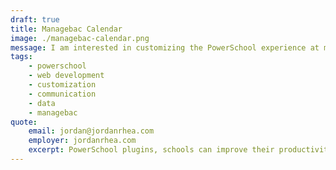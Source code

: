 ```yaml
---
draft: true
title: Managebac Calendar
image: ./managebac-calendar.png
message: I am interested in customizing the PowerSchool experience at my school
tags:
    - powerschool
    - web development
    - customization
    - communication
    - data
    - managebac
quote:
    email: jordan@jordanrhea.com
    employer: jordanrhea.com
    excerpt: PowerSchool plugins, schools can improve their productivity, enhance the user experience, and better meet the needs of their students and staff.
---
```

